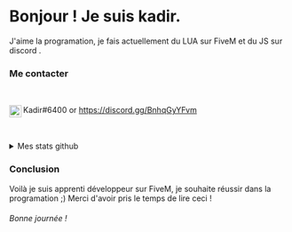 # Bonjour ! Je suis kadir.

J'aime la programation, je fais actuellement du LUA sur FiveM et du JS sur discord .

### Me contacter

<br/>

<img align="left" alt="My discord" width="22px" src="https://cdn.jsdelivr.net/npm/simple-icons@v3/icons/discord.svg"> Kadir#6400 or https://discord.gg/BnhqGyYFvm
 
 <br />

<br/>


<details> 
 <a href="https://github.com/Kadir-FiveM">
<img src="https://discord.c99.nl/widget/theme-1/309410099217039371.png"> </a>
 <summary>Mes stats github</summary>

  <br />
  
  [![Kadir github stats](https://github-readme-stats.vercel.app/api?username=Kadir-FiveM)](https://github.com/Kadir-FiveM?tab=repositories)

  [![Top Langs](https://github-readme-stats.vercel.app/api/top-langs/?username=Kadir-FiveM)](https://github.com/Kadir-FiveM?tab=repositories)
  
</details>

### Conclusion

Voilà je suis apprenti développeur sur FiveM, je souhaite réussir dans la programation ;)
Merci d'avoir pris le temps de lire ceci ! 

###### Bonne journée !
